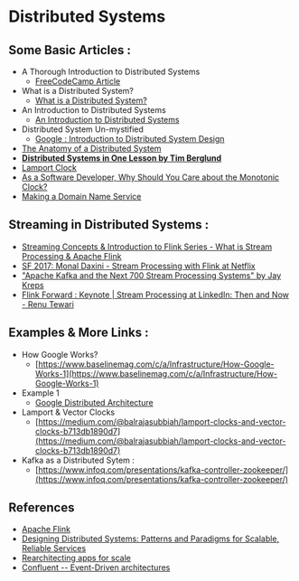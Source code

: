 # Distributed Systems 

## Some Basic Articles : 

- A Thorough Introduction to Distributed Systems
  - [FreeCodeCamp Article](https://www.freecodecamp.org/news/a-thorough-introduction-to-distributed-systems-3b91562c9b3c/#:~:text=A%20distributed%20system%20in%20its,affecting%20the%20whole%20system's%20uptime.)
- What is a Distributed System? 
  - [What is a Distributed System?](https://blog.stackpath.com/distributed-system/) 
- An Introduction to Distributed Systems
  - [An Introduction to Distributed Systems](http://webdam.inria.fr/Jorge/html/wdmch15.html)
- Distributed System Un-mystified 
  - [Google : Introduction to Distributed System Design](https://www.hpcs.cs.tsukuba.ac.jp/~tatebe/lecture/h23/dsys/dsd-tutorial.html#Design) 
- [The Anatomy of a Distributed System](https://www.youtube.com/watch?v=1TIzPL4878Q)
- [**Distributed Systems in One Lesson by Tim Berglund**](https://www.youtube.com/watch?v=Y6Ev8GIlbxc)
- [Lamport Clock](https://martinfowler.com/articles/patterns-of-distributed-systems/lamport-clock.html)
- [As a Software Developer, Why Should You Care about the Monotonic Clock?](https://itnext.io/as-a-software-developer-why-should-you-care-about-the-monotonic-clock-7d9c8533595c)
- [Making a Domain Name Service](https://circleid.com/posts/the_design_of_the_domain_name_system_part_i)

## Streaming in Distributed Systems : 

- [Streaming Concepts & Introduction to Flink Series - What is Stream Processing & Apache Flink](https://www.youtube.com/watch?v=ZU1r7uEAO7o)
- [SF 2017: Monal Daxini - Stream Processing with Flink at Netflix](https://www.youtube.com/watch?v=sPB8w-YXX1s)
- ["Apache Kafka and the Next 700 Stream Processing Systems" by Jay Kreps](https://www.youtube.com/watch?v=9RMOc0SwRro)
- [Flink Forward : Keynote | Stream Processing at LinkedIn: Then and Now - Renu Tewari](https://www.youtube.com/watch?v=ukrEShAOJtI)

## Examples & More Links : 

- How Google Works? 
  - [https://www.baselinemag.com/c/a/Infrastructure/How-Google-Works-1](https://www.baselinemag.com/c/a/Infrastructure/How-Google-Works-1)
- Example 1
  - [Google Distributed Architecture](http://highscalability.com/google-architecture)
- Lamport & Vector Clocks 
  - [https://medium.com/@balrajasubbiah/lamport-clocks-and-vector-clocks-b713db1890d7](https://medium.com/@balrajasubbiah/lamport-clocks-and-vector-clocks-b713db1890d7)
- Kafka as a Distributed Sytem :
  - [https://www.infoq.com/presentations/kafka-controller-zookeeper/](https://www.infoq.com/presentations/kafka-controller-zookeeper/)

## References

- [Apache Flink](https://www.youtube.com/watch?v=Z4Gx7SP1E14)
- [Designing Distributed Systems: Patterns and Paradigms for Scalable, Reliable Services](https://www.amazon.in/Designing-Distributed-Systems-Brendan-Burns/dp/1491983647)
- [Rearchitecting apps for scale](https://blog.coinbase.com/rearchitecting-apps-for-scale-db438d058e79)
- [Confluent -- Event-Driven architectures](https://www.confluent.io/resources/event-driven-microservices/?utm_medium=display&utm_source=google&utm_campaign=ch.display_tp.rmkt_tgt.key-page-visit-no-hva-discovery_rgn.india_lng.eng_dv.all_con.event-driven-microservice-whitepaper&utm_term=&creative=alc2-confluent-180Days&device=c&placement=&gclid=Cj0KCQiAutyfBhCMARIsAMgcRJSuqHFbODW-SGnf7zOcQNz622QGMnI2Jgi0riOBcCXs-O-h6M15VXoaArg9EALw_wcB)

